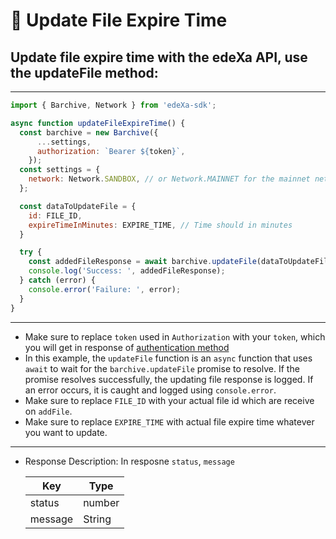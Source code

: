 # 📝 Update File Expire Time

## Update file expire time with the edeXa API, use the updateFile method:

---

```SDK.js
import { Barchive, Network } from 'edeXa-sdk';

async function updateFileExpireTime() {
  const barchive = new Barchive({
      ...settings,
      authorization: `Bearer ${token}`,
    });
  const settings = {
    network: Network.SANDBOX, // or Network.MAINNET for the mainnet network
  };

  const dataToUpdateFile = {
    id: FILE_ID,
    expireTimeInMinutes: EXPIRE_TIME, // Time should in minutes
  }

  try {
    const addedFileResponse = await barchive.updateFile(dataToUpdateFile);
    console.log('Success: ', addedFileResponse);
  } catch (error) {
    console.error('Failure: ', error);
  }
}

```

---

- Make sure to replace `token` used in `Authorization` with your `token`, which you will get in response of [authentication method](./authenticate.md)
- In this example, the `updateFile` function is an `async` function that uses `await` to wait for the `barchive.updateFile` promise to resolve. If the promise resolves successfully, the updating file response is logged. If an error occurs, it is caught and logged using `console.error`.
- Make sure to replace `FILE_ID` with your actual file id which are receive on `addFile`.
- Make sure to replace `EXPIRE_TIME` with actual file expire time whatever you want to update.

---

- Response Description: In resposne `status`, `message`

  | Key     | Type   |
  | ------- | ------ |
  | status  | number |
  | message | String |

